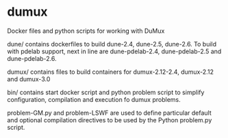 # dumux
Docker files and python scripts for working with DuMux

dune/ contains dockerfiles to build dune-2.4, dune-2.5, dune-2.6.
To build with pdelab support, next in line are dune-pdelab-2.4, 
dune-pdelab-2.5 and dune-pdelab-2.6.

dumux/ contains files to build containers for dumux-2.12-2.4, dumux-2.12 
and dumux-3.0

bin/ contains start docker script and python problem script to simplify configuration,
compilation and execution fo dumux problems.

problem-GM.py and problem-LSWF are used to define particular default and optional compilation
directives to be used by the Python problem.py script.

